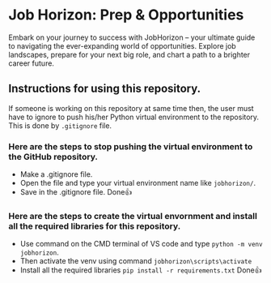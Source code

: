 # Job Horizon: Prep & Opportunities
Embark on your journey to success with JobHorizon – your ultimate guide to navigating the ever-expanding world of opportunities. Explore job landscapes, prepare for your next big role, and chart a path to a brighter career future.

## Instructions for using this repository. 
If someone is working on this repository at same time then, the user must have to ignore to push his/her Python virtual environment to the repository. This is done by `.gitignore` file. 
### Here are the steps to stop pushing the virtual environment to the GitHub repository.
- Make a .gitignore file.
- Open the file and type your virtual environment name like `jobhorizon/`.
- Save in the .gitignore file.
Done👍

### Here are the steps to create the virtual envornment and install all the required libraries for this repository.
- Use command on the CMD terminal of VS code and type `python -m venv jobhorizon`.
- Then activate the venv using command `jobhorizon\scripts\activate`
- Install all the required libraries `pip install -r requirements.txt`
Done👍
